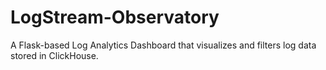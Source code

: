 # LogStream-Observatory
 A Flask-based Log Analytics Dashboard that visualizes and filters log data stored in ClickHouse.
